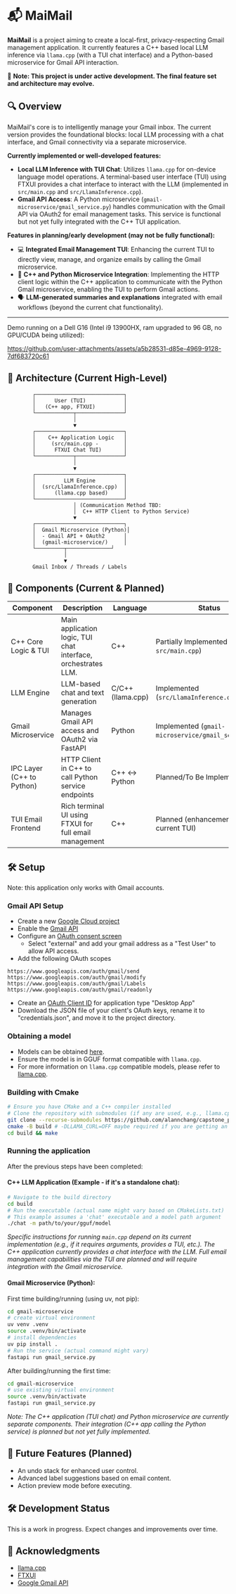 # 📬 MaiMail

**MaiMail** is a project aiming to create a local-first, privacy-respecting Gmail management application. It currently features a C++ based local LLM inference via `llama.cpp` (with a TUI chat interface) and a Python-based microservice for Gmail API interaction.

🚧 **Note: This project is under active development. The final feature set and architecture may evolve.**

## 🔍 Overview

MaiMail's core is to intelligently manage your Gmail inbox. The current version provides the foundational blocks: local LLM processing with a chat interface, and Gmail connectivity via a separate microservice.

**Currently implemented or well-developed features:**

- **Local LLM Inference with TUI Chat**: Utilizes `llama.cpp` for on-device language model operations. A terminal-based user interface (TUI) using FTXUI provides a chat interface to interact with the LLM (implemented in `src/main.cpp` and `src/LlamaInference.cpp`).
- **Gmail API Access**: A Python microservice (`gmail-microservice/gmail_service.py`) handles communication with the Gmail API via OAuth2 for email management tasks. This service is functional but not yet fully integrated with the C++ TUI application.

**Features in planning/early development (may not be fully functional):**

- 💻 **Integrated Email Management TUI**: Enhancing the current TUI to directly view, manage, and organize emails by calling the Gmail microservice.
- 🔗 **C++ and Python Microservice Integration**: Implementing the HTTP client logic within the C++ application to communicate with the Python Gmail microservice, enabling the TUI to perform Gmail actions.
- 🗣 **LLM-generated summaries and explanations** integrated with email workflows (beyond the current chat functionality).

<hr>
Demo running on a Dell G16 (Intel i9 13900HX, ram upgraded to 96 GB, no GPU/CUDA being utilized):

https://github.com/user-attachments/assets/a5b28531-d85e-4969-9128-7df683720c61

## 🧱 Architecture (Current High-Level)

```
        ┌────────────────────────────┐
        │      User (TUI)            │
        │   (C++ app, FTXUI)         │
        └────────────┬───────────────┘
                     │
                     ▼
        ┌────────────────────────────┐
        │    C++ Application Logic   │
        │     (src/main.cpp -        │
        │      FTXUI Chat TUI)       │
        └────────────┬───────────────┘
                     │
                     ▼
        ┌────────────────────────────┐
        │         LLM Engine         │
        │  (src/LlamaInference.cpp)  │
        │      (llama.cpp based)     │
        └────────────────────────────┘
                     │ (Communication Method TBD:
                     │  C++ HTTP Client to Python Service)
                     ▼
        ┌────────────────────────────┐
        │  Gmail Microservice (Python)│
        │  - Gmail API + OAuth2      │
        │  (gmail-microservice/)     │
        └─────────┬──────────────┘
                  │
                  ▼
        Gmail Inbox / Threads / Labels
```

## 🧩 Components (Current & Planned)

|Component|Description|Language|Status|
|---------|-----------|--------|------|
|C++ Core Logic & TUI|Main application logic, TUI chat interface, orchestrates LLM.|C++|Partially Implemented (in `src/main.cpp`)| 
|LLM Engine|LLM-based chat and text generation|C/C++ (llama.cpp)|Implemented (`src/LlamaInference.cpp`)| 
|Gmail Microservice|Manages Gmail API access and OAuth2 via FastAPI|Python|Implemented (`gmail-microservice/gmail_service.py`)| 
|IPC Layer (C++ to Python)|HTTP Client in C++ to call Python service endpoints|C++ ↔ Python|Planned/To Be Implemented|
|TUI Email Frontend|Rich terminal UI using FTXUI for full email management|C++|Planned (enhancement of current TUI)|

## 🛠️ Setup

Note: this application only works with Gmail accounts.

### Gmail API Setup
- Create a new [Google Cloud project](https://console.cloud.google.com/projectcreate)
- Enable the [Gmail API](https://console.cloud.google.com/workspace-api/products)
- Configure an [OAuth consent screen](https://console.cloud.google.com/apis/credentials/consent)
    - Select "external" and add your gmail address as a "Test User" to allow API access.
- Add the following OAuth scopes
```
https://www.googleapis.com/auth/gmail/send
https://www.googleapis.com/auth/gmail/modify
https://www.googleapis.com/auth/gmail/Labels
https://www.googleapis.com/auth/gmail/readonly
```
- Create an [OAuth Client ID](https://console.cloud.google.com/apis/credentials/oauthclient) for application type "Desktop App"
- Download the JSON file of your client's OAuth keys, rename it to "credentials.json", and move it to the project directory.

### Obtaining a model

- Models can be obtained [here](https://huggingface.co/models?library=gguf&sort=trending).
- Ensure the model is in GGUF format compatible with `llama.cpp`.
- For more information on `llama.cpp` compatible models, please refer to [llama.cpp](https://github.com/ggml-org/llama.cpp).

### Building with Cmake
```bash
# Ensure you have CMake and a C++ compiler installed
# Clone the repository with submodules (if any are used, e.g., llama.cpp)
git clone --recurse-submodules https://github.com/alannchang/capstone_project.git
cmake -B build # -DLLAMA_CURL=OFF maybe required if you are getting an error that states that curl cannot be found
cd build && make
```

### Running the application

After the previous steps have been completed:

#### C++ LLM Application (Example - if it's a standalone chat): 

```bash
# Navigate to the build directory
cd build
# Run the executable (actual name might vary based on CMakeLists.txt)
# This example assumes a 'chat' executable and a model path argument
./chat -m path/to/your/gguf/model
```

_Specific instructions for running `main.cpp` depend on its current implementation (e.g., if it requires arguments, provides a TUI, etc.). The C++ application currently provides a chat interface with the LLM. Full email management capabilities via the TUI are planned and will require integration with the Gmail microservice._

#### Gmail Microservice (Python):

First time building/running (using uv, not pip):
```bash
cd gmail-microservice
# create virtual environment
uv venv .venv
source .venv/bin/activate
# install dependencies
uv pip install .
# Run the service (actual command might vary)
fastapi run gmail_service.py
```

After building/running the first time:
```bash
cd gmail-microservice
# use existing virtual environment
source .venv/bin/activate
fastapi run gmail_service.py
```

_Note: The C++ application (TUI chat) and Python microservice are currently separate components. Their integration (C++ app calling the Python service) is planned but not yet fully implemented._

## 🧠 Future Features (Planned)

- An undo stack for enhanced user control.
- Advanced label suggestions based on email content.
- Action preview mode before executing.

## 🛠 Development Status

This is a work in progress.  Expect changes and improvements over time.

## 🙏 Acknowledgments

- [llama.cpp](https://github.com/ggml-org/llama.cpp)
- [FTXUI](https://github.com/ArthurSonzogni/FTXUI)
- [Google Gmail API](https://developers.google.com/workspace/gmail/api/guides)
